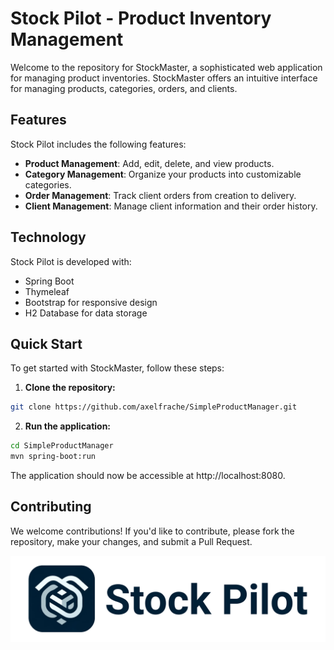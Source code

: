 # Stock Pilot - Product Inventory Management

Welcome to the repository for StockMaster, a sophisticated web application for managing product inventories. StockMaster offers an intuitive interface for managing products, categories, orders, and clients.

## Features

Stock Pilot includes the following features:

- **Product Management**: Add, edit, delete, and view products.
- **Category Management**: Organize your products into customizable categories.
- **Order Management**: Track client orders from creation to delivery.
- **Client Management**: Manage client information and their order history.

## Technology

Stock Pilot is developed with:

- Spring Boot
- Thymeleaf
- Bootstrap for responsive design
- H2 Database for data storage

## Quick Start

To get started with StockMaster, follow these steps:

1. **Clone the repository:**

```bash
git clone https://github.com/axelfrache/SimpleProductManager.git
```

2. **Run the application:**

```bash
cd SimpleProductManager
mvn spring-boot:run
```

The application should now be accessible at http://localhost:8080.

## Contributing

We welcome contributions! If you'd like to contribute, please fork the repository, make your changes, and submit a Pull Request.

![StockPilot Logo](src/main/resources/static/logo-extented.png)


